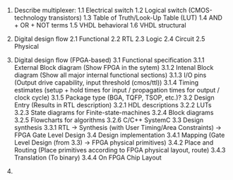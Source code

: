 1. Describe multiplexer:
	1.1 Electrical switch
	1.2 Logical switch (CMOS-technology transistors)
	1.3 Table of Truth/Look-Up Table (LUT)
	1.4 AND + OR + NOT terms
	1.5 VHDL behavioral
	1.6 VHDL structural

2. Digital design flow
	2.1 Functional 
	2.2 RTL
	2.3 Logic
	2.4 Circuit
	2.5 Physical

3. Digital design flow (FPGA-based)
	3.1 Functional specification
		3.1.1 External Block diagram (Show FPGA in the sytem)
		3.1.2 Intenal Block diagram (Show all major internal functional sections)
		3.1.3 I/O pins (Output drive capability, input threshold (cmos/ttl))
		3.1.4 Timing estimates (setup + hold times for input / propagation times for output / clock cycle)
		3.1.5 Package type (BGA, TQFP, TSOP, etc.)?
	3.2 Design Entry (Results in RTL description)
		3.2.1 HDL descriptions
		3.2.2 LUTs
		3.2.3 State diagrams for Finite-state-machines
		3.2.4 Block diagrams
		3.2.5 Flowcharts for algorithms
		3.2.6 C/C++ SystemC
	3.3 Design synthesis 
		3.3.1 RTL -> Synthesis (with User Timing/Area Constraints) -> FPGA Gate Level Design
	3.4 Design implementation
		3.4.1 Mapping (Gate Level Design (from 3.3) -> FPGA physical primitives)
		3.4.2 Place and Routing (Place primitives according to FPGA physical layout, route)
		3.4.3 Translation (To binary)
		3.4.4 On FPGA Chip Layout

4. 

